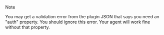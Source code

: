 > [!NOTE]
> You may get a validation error from the plugin JSON that says you need an "auth" property. You should ignore this error. Your agent will work fine without that property.